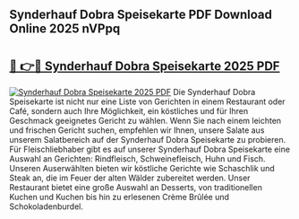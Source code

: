 ## Synderhauf Dobra Speisekarte PDF Download Online 2025 nVPpq

# <h2><a href="http://gc7ukwe.nevu.top/?p=Synderhauf+Dobra+Speisekarte">🔗 👉🔴 Synderhauf Dobra Speisekarte 2025 PDF</a></h2>

[![Synderhauf Dobra Speisekarte 2025 PDF](https://i.imgur.com/dBaPXMq.png)](http://gc7ukwe.nevu.top/?p=Synderhauf+Dobra+Speisekarte)
Die Synderhauf Dobra Speisekarte ist nicht nur eine Liste von Gerichten in einem Restaurant oder Café, sondern auch Ihre Möglichkeit, ein köstliches und für Ihren Geschmack geeignetes Gericht zu wählen. Wenn Sie nach einem leichten und frischen Gericht suchen, empfehlen wir Ihnen, unsere Salate aus unserem Salatbereich auf der Synderhauf Dobra Speisekarte zu probieren. Für Fleischliebhaber gibt es auf unserer Synderhauf Dobra Speisekarte eine Auswahl an Gerichten: Rindfleisch, Schweinefleisch, Huhn und Fisch. Unseren Auserwählten bieten wir köstliche Gerichte wie Schaschlik und Steak an, die im Feuer der alten Wälder zubereitet werden. Unser Restaurant bietet eine große Auswahl an Desserts, von traditionellen Kuchen und Kuchen bis hin zu erlesenen Crème Brûlée und Schokoladenburdel.
